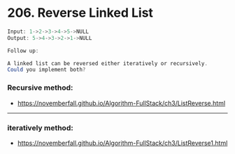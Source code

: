 # 206. Reverse Linked List

```java
Input: 1->2->3->4->5->NULL
Output: 5->4->3->2->1->NULL

Follow up:

A linked list can be reversed either iteratively or recursively. 
Could you implement both?
```




### Recursive method:

- https://novemberfall.github.io/Algorithm-FullStack/ch3/ListReverse.html


---


### iteratively method:

- https://novemberfall.github.io/Algorithm-FullStack/ch3/ListReverse1.html





